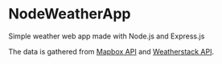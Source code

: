# NodeWeatherApp
Simple weather web app made with Node.js and Express.js

The data is gathered from <a href='https://www.mapbox.com/'>Mapbox API</a> and <a href='https://weatherstack.com/'>Weatherstack API</a>.
